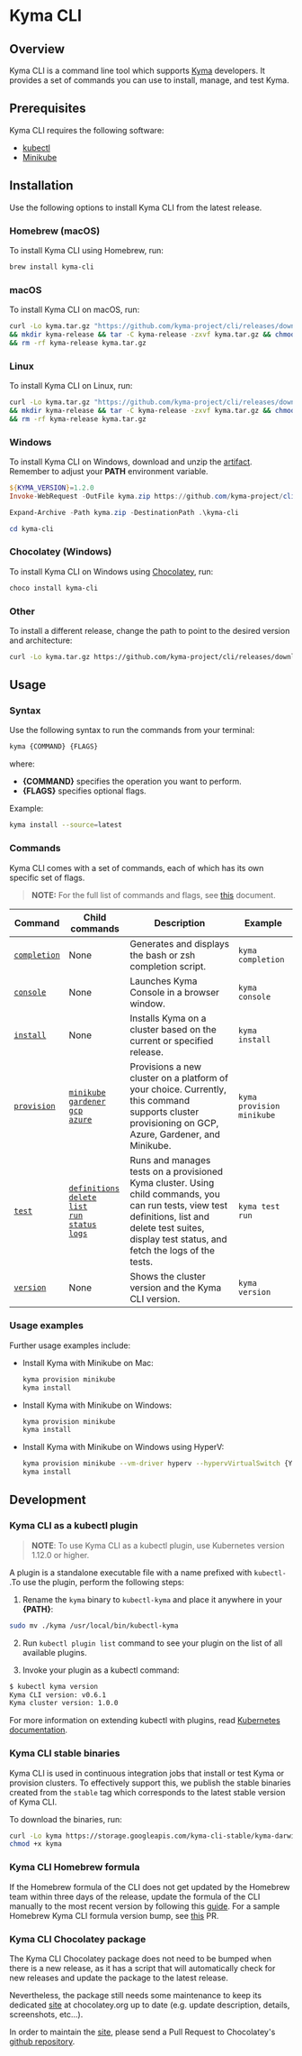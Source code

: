 # Kyma CLI

## Overview

Kyma CLI is a command line tool which supports [Kyma](https://github.com/kyma-project/kyma) developers. It provides a set of commands you can use to install, manage, and test Kyma.

## Prerequisites

Kyma CLI requires the following software:

- [kubectl](https://github.com/kubernetes/kubectl) 
- [Minikube](https://github.com/kubernetes/minikube)

## Installation

Use the following options to install Kyma CLI from the latest release.

### Homebrew (macOS)

To install Kyma CLI using Homebrew, run:

```bash
brew install kyma-cli
```

### macOS

To install Kyma CLI on macOS, run:

```bash
curl -Lo kyma.tar.gz "https://github.com/kyma-project/cli/releases/download/$(curl -s https://api.github.com/repos/kyma-project/cli/releases/latest | grep tag_name | cut -d '"' -f 4)/kyma_Darwin_x86_64.tar.gz" \
&& mkdir kyma-release && tar -C kyma-release -zxvf kyma.tar.gz && chmod +x kyma-release/kyma && sudo mv kyma-release/kyma /usr/local/bin \
&& rm -rf kyma-release kyma.tar.gz
```

### Linux

To install Kyma CLI on Linux, run:

```bash
curl -Lo kyma.tar.gz "https://github.com/kyma-project/cli/releases/download/$(curl -s https://api.github.com/repos/kyma-project/cli/releases/latest | grep tag_name | cut -d '"' -f 4)/kyma_Linux_x86_64.tar.gz" \
&& mkdir kyma-release && tar -C kyma-release -zxvf kyma.tar.gz && chmod +x kyma-release/kyma && sudo mv kyma-release/kyma /usr/local/bin \
&& rm -rf kyma-release kyma.tar.gz
```

### Windows

To install Kyma CLI on Windows, download and unzip the [artifact](https://github.com/kyma-project/cli/releases). Remember to adjust your **PATH** environment variable.

```PowerShell
${KYMA_VERSION}=1.2.0
Invoke-WebRequest -OutFile kyma.zip https://github.com/kyma-project/cli/releases/download/${KYMA_VERSION}/kyma_Windows_x86_64.zip

Expand-Archive -Path kyma.zip -DestinationPath .\kyma-cli

cd kyma-cli
```

### Chocolatey (Windows)

To install Kyma CLI on Windows using [Chocolatey](https://www.chocolatey.org), run:

```PowerShell
choco install kyma-cli
```

### Other

To install a different release, change the path to point to the desired version and architecture:
```bash
curl -Lo kyma.tar.gz https://github.com/kyma-project/cli/releases/download/${KYMA_VERSION}/kyma_${ARCH}.tar.gz
```

## Usage

### Syntax

Use the following syntax to run the commands from your terminal:

```bash
kyma {COMMAND} {FLAGS}
```

where:

- **{COMMAND}** specifies the operation you want to perform.
- **{FLAGS}** specifies optional flags.

Example:

```bash
kyma install --source=latest
```

### Commands

Kyma CLI comes with a set of commands, each of which has its own specific set of flags. 

>**NOTE:** For the full list of commands and flags, see [this](https://github.com/kyma-project/cli/tree/master/docs/gen-docs) document. 

|     Command        | Child commands   |  Description  | Example |
|--------------------|----------------|---------------|---------|
| [`completion`](/docs/gen-docs/kyma_completion.md)| None| Generates and displays the bash or zsh completion script. | `kyma completion`|
| [`console`](/docs/gen-docs/kyma_console.md)| None| Launches Kyma Console in a browser window. | `kyma console` |
| [`install`](/docs/gen-docs/kyma_install.md)| None| Installs Kyma on a cluster based on the current or specified release. | `kyma install`|
| [`provision`](/docs/gen-docs/kyma_provision.md)| [`minikube`](/docs/gen-docs/kyma_provision_minikube.md)<br> [`gardener`](/docs/gen-docs/kyma_provision_gardener.md) <br> [`gcp`](/docs/gen-docs/kyma_provision_gcp.md) <br> [`azure`](/docs/gen-docs/kyma_provision_azure.md)| Provisions a new cluster on a platform of your choice. Currently, this command supports cluster provisioning on GCP, Azure, Gardener, and Minikube. | `kyma provision minikube`|
| [`test`](/docs/gen-docs/kyma_test.md)|[`definitions`](/docs/gen-docs/kyma_test_definitions.md)<br> [`delete`](/docs/gen-docs/kyma_test_delete.md) <br> [`list`](/docs/gen-docs/kyma_test_list.md) <br> [`run`](/docs/gen-docs/kyma_test_run.md) <br> [`status`](/docs/gen-docs/kyma_test_status.md)<br> [`logs`](/docs/gen-docs/kyma_test_logs.md) <br> | Runs and manages tests on a provisioned Kyma cluster. Using child commands, you can run tests, view test definitions, list and delete test suites, display test status, and fetch the logs of the tests.| `kyma test run` |
| [`version`](/docs/gen-docs/kyma_version.md)|None| Shows the cluster version and the Kyma CLI version.| `kyma version` |

### Usage examples

Further usage examples include:

- Install Kyma with Minikube on Mac:

    ```bash
    kyma provision minikube
    kyma install
    ```

- Install Kyma with Minikube on Windows:

    ```bash
    kyma provision minikube
    kyma install
    ```

- Install Kyma with Minikube on Windows using HyperV:

    ```bash
    kyma provision minikube --vm-driver hyperv --hypervVirtualSwitch {YOUR_SWITCH_NAME}
    kyma install

    ```

## Development

### Kyma CLI as a kubectl plugin

>**NOTE**: To use Kyma CLI as a kubectl plugin, use Kubernetes version 1.12.0 or higher.

A plugin is a standalone executable file with a name prefixed with `kubectl-` .To use the plugin, perform the following steps:

1. Rename the `kyma` binary to `kubectl-kyma` and place it anywhere in your **{PATH}**:

```bash
sudo mv ./kyma /usr/local/bin/kubectl-kyma
```

2. Run `kubectl plugin list` command to see your plugin on the list of all available plugins.

3. Invoke your plugin as a kubectl command:

```bash
$ kubectl kyma version
Kyma CLI version: v0.6.1
Kyma cluster version: 1.0.0
```

For more information on extending kubectl with plugins, read [Kubernetes documentation](https://kubernetes.io/docs/tasks/extend-kubectl/kubectl-plugins/).

### Kyma CLI stable binaries

Kyma CLI is used in continuous integration jobs that install or test Kyma or provision clusters. To effectively support this, we publish the stable binaries created from the `stable` tag which corresponds to the latest stable version of Kyma CLI.

To download the binaries, run:

```bash
curl -Lo kyma https://storage.googleapis.com/kyma-cli-stable/kyma-darwin # kyma-linux or kyma.exe
chmod +x kyma
```

### Kyma CLI Homebrew formula

If the Homebrew formula of the CLI does not get updated by the Homebrew team within three days of the release, update the formula of the CLI manually to the most recent version by following this [guide](https://github.com/Homebrew/brew/blob/master/docs/How-To-Open-a-Homebrew-Pull-Request.md). For a sample Homebrew Kyma CLI formula version bump, see [this](https://github.com/Homebrew/homebrew-core/pull/52375) PR.

### Kyma CLI Chocolatey package

The Kyma CLI Chocolatey package does not need to be bumped when there is a new release, as it has a script that will automatically check for new releases and update the package to the latest release.

Nevertheless, the package still needs some maintenance to keep its dedicated [site](https://chocolatey.org/packages/kyma-cli) at chocolatey.org up to date (e.g. update description, details, screenshots, etc...).

In order to maintain the [site](https://chocolatey.org/packages/kyma-cli), please send a Pull Request to Chocolatey's [github repository](https://github.com/dgalbraith/chocolatey-packages/tree/master/automatic/kyma-cli).